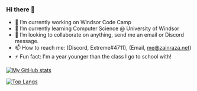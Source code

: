 ### Hi there 👋

<!--
**zainaraza43/zainaraza43** is a ✨ _special_ ✨ repository because its `README.md` (this file) appears on your GitHub profile.
-->

- 🔭 I’m currently working on Windsor Code Camp
- 🌱 I’m currently learning Computer Science @ University of Windsor
- 👯 I’m looking to collaborate on anything, send me an email or Discord message.
- 📫 How to reach me: (Discord, Extreme#4711), (Email, me@zainraza.net)
- ⚡ Fun fact: I'm a year younger than the class I go to school with!

[![My GitHub stats](https://github-readme-stats.vercel.app/api?username=zainaraza43&count_private=true&show_icons=true&include_all_commits=true&theme=merko)](https://github.com/zainaraza43/github-readme-stats)

[![Top Langs](https://github-readme-stats.vercel.app/api/top-langs/?username=zainaraza43&layout=compact&theme=merko)](https://github.com/zainaraza43/github-readme-stats)


